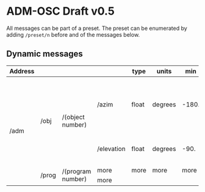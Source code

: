 # ADM-OSC Draft v0.5
All messages can be part of a preset. The preset can be enumerated by adding `/preset/n` before and of the messages below.

## Dynamic messages

<table>
    <thead>
        <tr>
            <th>Address</th>
            <th></th>
            <th></th>
            <th></th>
            <th>type</th>
            <th>units</th>
            <th>min</th>
            <th>max</th>
            <th width="400px">description</th>
            <th width="200px">example</th>
        </tr>
    </thead>
    <tbody>
        <tr>
            <td rowspan=8>/adm</td>
            <td rowspan=2>/obj</td>
            <td rowspan=2>/(object number)</td>
            <td>/azim</td>
            <td>float</td>
            <td>degrees</td>
            <td>-180.</td>
            <td>180.</td>
            <td>azimuth “theta” of sound location. -90 is on the Right, 0 is in front.</td>
            <td>/adm/obj/4/azim -22.5</td>
        </tr>
        <tr>
            <td>/elevation</td>
            <td>float</td>
            <td>degrees</td>
            <td>-90.</td>
            <td>90.</td>
            <td>elevation “phi” of sound location</td>
        </tr>
        <tr>
            <td rowspan=2>/prog</td>
            <td rowspan=2>/(program number)</td>
            <td>more</td>
            <td>more</td>
            <td>more</td>
            <td>more</td>
        </tr>
        <tr>
            <td>more</td>
        </tr>
    </tbody>
</table>
